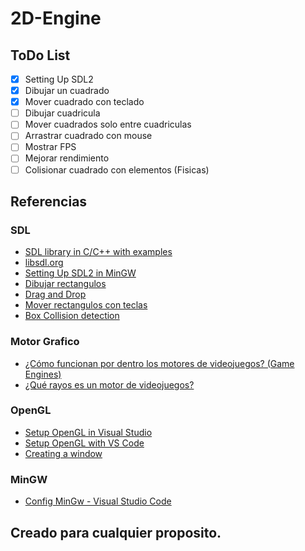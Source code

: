 # 2D-Engine

## ToDo List

- [x] Setting Up SDL2
- [x] Dibujar un cuadrado
- [x] Mover cuadrado con teclado
- [ ] Dibujar cuadricula
- [ ] Mover cuadrados solo entre cuadriculas
- [ ] Arrastrar cuadrado con mouse
- [ ] Mostrar FPS
- [ ] Mejorar rendimiento
- [ ] Colisionar cuadrado con elementos (Fisicas)

## Referencias

### SDL
- [SDL library in C/C++ with examples](https://www.geeksforgeeks.org/sdl-library-in-c-c-with-examples/)
- [libsdl.org](https://www.libsdl.org/)
- [Setting Up SDL2 in MinGW](https://lazyfoo.net/tutorials/SDL/01_hello_SDL/windows/mingw/index.php)
- [Dibujar rectangulos](https://dev.to/noah11012/using-sdl2-drawing-rectangles-3hc2)
- [Drag and Drop](https://gigi.nullneuron.net/gigilabs/sdl2-drag-and-drop/)
- [Mover rectangulos con teclas](https://stackoverflow.com/questions/55083984/how-to-move-a-rectangle-on-key-press-in-sdl2-using-a-method)
- [Box Collision detection](https://gigi.nullneuron.net/gigilabs/sdl2-bounding-box-collision-detection/)

### Motor Grafico
- [¿Cómo funcionan por dentro los motores de videojuegos? (Game Engines)](https://www.youtube.com/watch?v=t1T0M2mLhzc)
- [¿Qué rayos es un motor de videojuegos?](https://www.youtube.com/watch?v=zNqoz1w84vY)

### OpenGL
- [Setup OpenGL in Visual Studio](https://www.youtube.com/watch?v=HzFatL3WT6g)
- [Setup OpenGL with VS Code](https://medium.com/@vivekjha92/setup-opengl-with-vs-code-82852c653c43)
- [Creating a window](https://learnopengl.com/Getting-started/Creating-a-window)

### MinGW

- [Config MinGw - Visual Studio Code](https://code.visualstudio.com/docs/cpp/config-mingw#_prerequisites)

## Creado para cualquier proposito.

